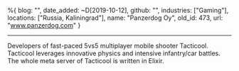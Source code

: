 %{
  blog: "",
  date_added: ~D[2019-10-12],
  github: "",
  industries: ["Gaming"],
  locations: ["Russia, Kaliningrad"],
  name: "Panzerdog Oy",
  old_id: 473,
  url: "www.panzerdog.com"
}

---

Developers of fast-paced 5vs5 multiplayer mobile shooter Tacticool.
Tacticool leverages innovative physics and intensive infantry/car battles.
The whole meta server of Tacticool is written in Elixir.
